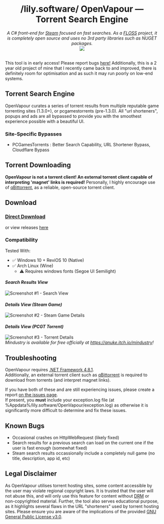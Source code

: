 <div align="center">
  <h1>/lily.software/ OpenVapour — Torrent Search Engine</h1>
  <i>A C# front-end for <a href="https://store.steampowered.com">Steam</a> focused on fast searches. As a <a href="https://www.gnu.org/philosophy/floss-and-foss.en.html">FLOSS</a> project, it is completely open source and uses no 3rd party libraries such as NUGET packages.</i><br>
  <img src="https://img.shields.io/github/downloads/lily-software/OpenVapour/total.svg?color=ff69b4&logoColor=white&labelColor=&style=for-the-badge"/>
</div><br>

This tool is in early access! Please report bugs [here!](https://github.com/lily-software/OpenVapour/issues) Additionally, this is a 2 year old project of mine that I recently came back to and improved, there is definitely room for optimisation and as such it may run poorly on low-end systems.

## Torrent Search Engine
OpenVapour curates a series of torrent results from multiple reputable game torrenting sites (1.3.0+), or pcgamestorrents (pre-1.3.0). All "url shorteners", popups and ads are all bypassed to provide you with the smoothest experience possible with a beautiful UI.
### Site-Specific Bypasses
+ PCGamesTorrents : Better Search Capability, URL Shortener Bypass, Cloudflare Bypass

## Torrent Downloading
**OpenVapour is not a torrent client! An external torrent client capable of interpreting 'magnet' links is required!**
Personally, I highly encourage use of [qBittorrent](https://www.qbittorrent.org/), as a reliable, open-source torrent client.

## Download
### [Direct Download](https://github.com/lily-software/OpenVapour/releases/latest/download/OpenVapour.exe)
or view releases [here](https://github.com/lily-software/OpenVapour/releases)

### Compatibility
Tested With:
+ ✅ Windows 10 + ReviOS 10 (Native)
+ ✅ Arch Linux (Wine)
  + ⚠️ Requires windows fonts (Segoe UI Semilight)

#### *Search Results View*
![Screenshot #1 - Search View](https://user-images.githubusercontent.com/59503910/224724215-46ae2eed-75f6-4941-8df7-a28d67d667b7.png)

#### *Details View (Steam Game)*
![Screenshot #2 - Steam Game Details](https://user-images.githubusercontent.com/59503910/224725037-559b3cc0-2839-4aac-a7cf-b434ea4eba6a.png)

#### *Details View (PCGT Torrent)*
![Screenshot #3 - Torrent Details](https://user-images.githubusercontent.com/59503910/238187984-a25497d5-ff63-4303-8a07-b7ec062d50c2.png)
<br>
*Mindustry is available for free officially at https://anuke.itch.io/mindustry!*

## Troubleshooting
OpenVapour requires [.NET Framework 4.8.1](https://dotnet.microsoft.com/en-us/download/dotnet-framework/thank-you/net481-web-installer).<br>
Additionally, an external torrent client such as [qBittorrent](https://www.qbittorrent.org/) is required to download from torrents (and interpret magnet links).

If you have both of these and are still experiencing issues, please create a report [on the issues page](https://github.com/lily-software/OpenVapour/issues).<br>
If present, you **must** include your exception.log file (at %Appdata%/lily.software/OpenVapour/exception.log) as otherwise it is significantly more difficult to determine and fix these issues.

## Known Bugs
- Occasional crashes on HttpWebRequest (likely fixed)
- Search results for a previous search can load on the current one if the user is fast enough (somewhat fixed)
- Steam search results occassionally include a completely null game (no title, description, app id, etc)

## Legal Disclaimer
As OpenVapour utilises torrent hosting sites, some content accessible by the user may violate regional copyright laws. It is trusted that the user will not abuse this, and will only use this feature for content without [DRM](https://en.wikipedia.org/wiki/Digital_rights_management) or non-copyrighted material. Further, the tool also serves educational purpose, as it highlights several flaws in the URL "shorteners" used by torrent hosting sites. 
Please ensure you are aware of the implications of the provided [GNU General Public License v3.0](https://github.com/lily-software/OpenVapour/blob/master/LICENSE.txt).
